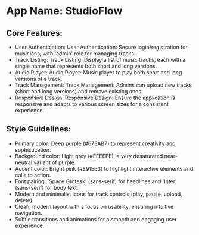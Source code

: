 # **App Name**: StudioFlow

## Core Features:

- User Authentication: User Authentication: Secure login/registration for musicians, with 'admin' role for managing tracks.
- Track Listing: Track Listing: Display a list of music tracks, each with a single name that represents both short and long versions.
- Audio Player: Audio Player: Music player to play both short and long versions of a track.
- Track Management: Track Management: Admins can upload new tracks (short and long versions) and remove existing ones.
- Responsive Design: Responsive Design: Ensure the application is responsive and adapts to various screen sizes for a consistent experience.

## Style Guidelines:

- Primary color: Deep purple (#673AB7) to represent creativity and sophistication.
- Background color: Light grey (#EEEEEE), a very desaturated near-neutral variant of purple.
- Accent color: Bright pink (#E91E63) to highlight interactive elements and calls to action.
- Font pairing: 'Space Grotesk' (sans-serif) for headlines and 'Inter' (sans-serif) for body text.
- Modern and minimalist icons for track controls (play, pause, upload, delete).
- Clean, modern layout with a focus on usability, ensuring intuitive navigation.
- Subtle transitions and animations for a smooth and engaging user experience.